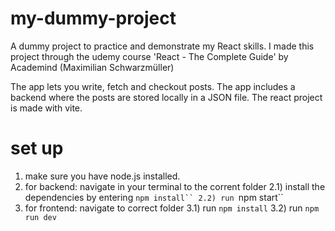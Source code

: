 # my-dummy-project
A dummy project to practice and demonstrate my React skills. I made this project through the udemy course 'React - The Complete Guide' by Academind (Maximilian Schwarzmüller)

The app lets you write, fetch and checkout posts. The app includes a backend where the posts are stored locally in a JSON file. 
The react project is made with vite. 

# set up 
1) make sure you have node.js installed.
2) for backend: navigate in your terminal to the corrent folder
2.1) install the dependencies by entering ````npm install``
2.2) run ````npm start``
3) for frontend: navigate to correct folder
3.1) run ```npm install```
3.2) run ```npm run dev```